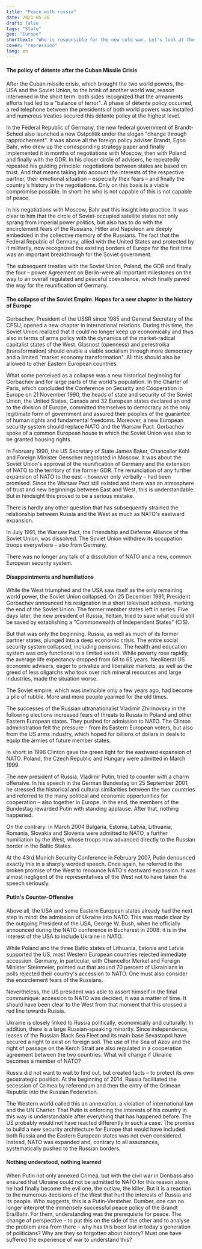 ```yaml
---
title: "Peace with russia"
date: 2021-05-26
draft: false
tags: "State"
geo: "Europe"
shorttext: "Who is responsible for the new cold war. Let's look at the historical development. Looking back opens your eyes."
cover: "repression"
lang: en
---
```


#### The policy of détente after the Cuban Missile Crisis

After the Cuban missile crisis, which brought the two world powers, the USA and the Soviet Union, to the brink of another world war, reason intervened in the short term: both sides recognized that the armaments efforts had led to a "balance of terror". A phase of détente policy occurred, a red telephone between the presidents of both world powers was installed and numerous treaties secured this détente policy at the highest level.

In the Federal Republic of Germany, the new federal government of Brandt-Scheel also launched a new Ostpolitik under the slogan "change through rapprochement". It was above all the foreign policy adviser Brandt, Egon Bahr, who drew up the corresponding strategy paper and finally implemented it in months of negotiations with Moscow, then with Poland and finally with the GDR. In his closer circle of advisers, he repeatedly repeated his guiding principle: negotiations between states are based on trust. And that means taking into account the interests of the respective partner, their emotional situation – especially their fears – and finally the country's history in the negotiations. Only on this basis is a viable compromise possible. In short: he who is not capable of this is not capable of peace.

In his negotiations with Moscow, Bahr put this insight into practice. It was clear to him that the circle of Soviet-occupied satellite states not only sprang from imperial power politics, but also has to do with the encirclement fears of the Russians. Hitler and Napoleon are deeply embedded in the collective memory of the Russians. The fact that the Federal Republic of Germany, allied with the United States and protected by it militarily, now recognized the existing borders of Europe for the first time was an important breakthrough for the Soviet government.

The subsequent treaties with the Soviet Union, Poland, the GDR and finally the four – power Agreement on Berlin-were all important milestones on the way to an overall regulated and peaceful coexistence, which finally paved the way for the reunification of Germany.

#### The collapse of the Soviet Empire. Hopes for a new chapter in the history of Europe

Gorbachev, President of the USSR since 1985 and General Secretary of the CPSU, opened a new chapter in international relations. During this time, the Soviet Union realized that it could no longer keep up economically and thus also in terms of arms policy with the dynamics of the market-radical capitalist states of the West. Glasnost (openness) and perestroika (transformation) should enable a viable socialism through more democracy and a limited "market economy transformation". All this should also be allowed to other Eastern European countries.

What some perceived as a collapse was a new historical beginning for Gorbachev and for large parts of the world's population. In the Charter of Paris, which concluded the Conference on Security and Cooperation in Europe on 21 November 1990, the heads of state and security of the Soviet Union, the United States, Canada and 32 European states declared an end to the division of Europe, committed themselves to democracy as the only legitimate form of government and assured their peoples of the guarantee of human rights and fundamental freedoms.  Moreover, a new European security system should replace NATO and the Warsaw Pact. Gorbachev spoke of a common European house in which the Soviet Union was also to be granted housing rights.

In February 1990, the US Secretary of State James Baker, Chancellor Kohl and Foreign Minister Genscher negotiated in Moscow. It was about the Soviet Union's approval of the reunification of Germany and the extension of NATO to the territory of the former GDR. The renunciation of any further expansion of NATO to the east – however only verbally – had been promised. Since the Warsaw Pact still existed and there was an atmosphere of trust and new beginnings between East and West, this is understandable. But in hindsight this proved to be a serious mistake.

There is hardly any other question that has subsequently strained the relationship between Russia and the West as much as NATO's eastward expansion.

In July 1991, the Warsaw Pact, the Friendship and Defense Alliance of the Soviet Union, was dissolved. The Soviet Union withdrew its occupation troops everywhere – also from Germany.

There was no longer any talk of a dissolution of NATO and a new, common European security system.

#### Disappointments and humiliations

While the West triumphed and the USA saw itself as the only remaining world power, the Soviet Union collapsed. On 25 December 1991, President Gorbachev announced his resignation in a short televised address, marking the end of the Soviet Union. The former member states left in series. Five days later, the new president of Russia, Yeltsin, tried to save what could still be saved by establishing a "Commonwealth of Independent States" (CIS).

But that was only the beginning. Russia, as well as much of its former partner states, plunged into a deep economic crisis. The entire social security system collapsed, including pensions. The health and education system was only functional to a limited extent. While poverty rose rapidly, the average life expectancy dropped from 68 to 65 years. Neoliberal US economic advisers, eager to privatize and liberalize markets, as well as the greed of less oligarchs who took over rich mineral resources and large industries, made the situation worse.

The Soviet empire, which was invincible only a few years ago, had become a pile of rubble. More and more people yearned for the old times.

The successes of the Russian ultranationalist Vladimir Zhirinovsky in the following elections increased fears of threats to Russia in Poland and other Eastern European states. They pushed for admission to NATO. The Clinton administration felt the pressure - from its Eastern European voters, but also from the US arms industry, which hoped for billions of dollars in deals to equip the armies of future member states.

In short: in 1996 Clinton gave the green light for the eastward expansion of NATO. Poland, the Czech Republic and Hungary were admitted in March 1999.

The new president of Russia, Vladimir Putin, tried to counter with a charm offensive. In his speech in the German Bundestag on 25 September 2001, he stressed the historical and cultural similarities between the two countries and referred to the many political and economic opportunities for cooperation – also together in Europe. In the end, the members of the Bundestag rewarded Putin with standing applause. After that, nothing happened.

On the contrary: in March 2004 Bulgaria, Estonia, Latvia, Lithuania, Romania, Slovakia and Slovenia were admitted to NATO, a further humiliation by the West, whose troops now advanced directly to the Russian border in the Baltic States.

At the 43rd Munich Security Conference in February 2007, Putin denounced exactly this in a sharply worded speech.  Once again, he referred to the broken promise of the West to renounce NATO's eastward expansion. It was almost negligent of the representatives of the West not to have taken the speech seriously.

#### Putin's Counter-Offensive

Above all, the USA and some Eastern European states already had the next step in mind: the admission of Ukraine into NATO. This was made clear by the outgoing President of the USA, George W. Bush, when he officially announced during the NATO conference in Bucharest in 2008: it is in the interest of the USA to include Ukraine in NATO.

While Poland and the three Baltic states of Lithuania, Estonia and Latvia supported the US, most Western European countries rejected immediate accession. Germany, in particular, with Chancellor Merkel and Foreign Minister Steinmeier, pointed out that around 70 percent of Ukrainians in polls rejected their country's accession to NATO. One must also consider the encirclement fears of the Russians.

Nevertheless, the US president was able to assert himself in the final communiqué: accession to NATO was decided, it was a matter of time. It should have been clear to the West from that moment that this crossed a red line towards Russia.

Ukraine is closely linked to Russia politically, economically and culturally. In addition, there is a large Russian-speaking minority. Since independence, leases of the Russian Black Sea Fleet and its main base Sevastopol have secured a right to exist on foreign soil. The use of the Sea of Azov and the right of passage on the Kerch Strait are also regulated in a cooperation agreement between the two countries. What will change if Ukraine becomes a member of NATO?

Russia did not want to wait to find out, but created facts – to protect its own geostrategic position. At the beginning of 2014, Russia facilitated the secession of Crimea by referendum and then the entry of the Crimean Republic into the Russian Federation.

The Western world called this an annexation, a violation of international law and the UN Charter. That Putin is enforcing the interests of his country in this way is understandable after everything that has happened before. The US probably would not have reacted differently in such a case. The promise to build a new security architecture for Europe that would have included both Russia and the Eastern European states was not even considered. Instead, NATO was expanded and, contrary to all assurances, systematically pushed to the Russian borders.

#### Nothing understood, nothing learned

When Putin not only annexed Crimea, but with the civil war in Donbass also ensured that Ukraine could not be admitted to NATO for this reason alone, he had finally become the evil one, the outlaw, the killer. But it is a reaction to the numerous decisions of the West that hurt the interests of Russia and its people. Who suggests, this is a Putin-Versteher. Dumber, one can no longer interpret the immensely successful peace policy of the Brandt Era/Bahr. For them, understanding was the prerequisite for peace. The change of perspective – to put this on the side of the other and to analyse the problem area from there – why has this been lost in today's generation of politicians? Why are they so forgotten about history? Must one have suffered the experience of war to understand this?
